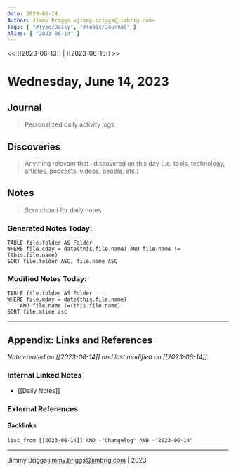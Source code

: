 ```yaml
---
Date: 2023-06-14
Author: Jimmy Briggs <jimmy.briggs@jimbrig.com>
Tags: [ "#Type/Daily", "#Topic/Journal" ]
Alias: [ "2023-06-14" ]
---
```


<< [[2023-06-13]] | [[2023-06-15]] >>

# Wednesday, June 14, 2023

## Journal

> Personalized daily activity logs

## Discoveries

> Anything relevant that I discovered on this day (i.e. tools, technology, articles, podcasts, videos, people, etc.)

## Notes

> Scratchpad for daily notes

### Generated Notes Today:

```dataview
TABLE file.folder AS Folder 
WHERE file.cday = date(this.file.name) AND file.name !=(this.file.name) 
SORT file.folder ASC, file.name ASC
```

### Modified Notes Today:

```dataview
TABLE file.folder AS Folder
WHERE file.mday = date(this.file.name) 
	AND file.name !=(this.file.name)
SORT file.mtime asc
```

***

## Appendix: Links and References

*Note created on [[2023-06-14]] and last modified on [[2023-06-14]].*

### Internal Linked Notes

- [[Daily Notes]]

### External References

#### Backlinks

```dataview
list from [[2023-06-14]] AND -"Changelog" AND -"2023-06-14"
```


***

Jimmy Briggs <jimmy.briggs@jimbrig.com> | 2023